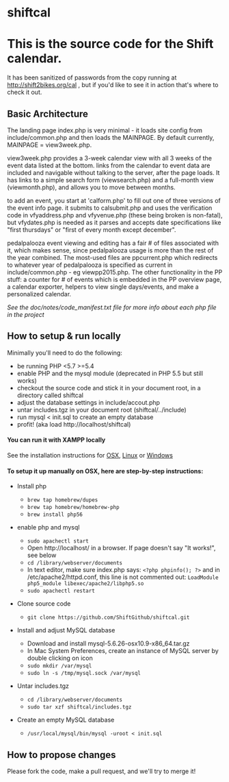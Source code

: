 # shiftcal

This is the source code for the Shift calendar.
===============================================

It has been sanitized of passwords from the copy running at http://shift2bikes.org/cal , but if you'd like to see it in action that's where to check it out.

Basic Architecture
------------------

The landing page index.php is very minimal - it loads site config from include/common.php and then loads the MAINPAGE.  By default currently, MAINPAGE = view3week.php.

view3week.php provides a 3-week calendar view with all 3 weeks of the event data listed at the bottom.  links from the calendar to event data are included and navigable without talking to the server, after the page loads.  It has links to a simple search form (viewsearch.php) and a full-month view (viewmonth.php), and allows you to move between months.

to add an event, you start at 'calform.php' to fill out one of three versions of the event info page.  it submits to calsubmit.php and uses the verification code in vfyaddress.php and vfyvenue.php (these being broken is non-fatal), but vfydates.php is needed as it parses and accepts date specifications like "first thursdays" or "first of every month except december".

pedalpalooza event viewing and editing has a fair # of files associated with it, which makes sense, since pedalpalooza usage is more than the rest of the year combined.  The most-used files are ppcurrent.php which redirects to whatever year of pedalpalooza is specified as current in include/common.php - eg viewpp2015.php.  The other functionality in the PP stuff: a counter for # of events which is embedded in the PP overview page, a calendar exporter, helpers to view single days/events, and make a personalized calendar.

*See the doc/notes/code_manifest.txt file for more info about each php file in the project*

How to setup & run locally
--------------------------

Minimally you'll need to do the following:

- be running PHP <5.7 >=5.4
- enable PHP and the mysql module (deprecated in PHP 5.5 but still works)
- checkout the source code and stick it in your document root, in a directory called shiftcal
- adjust the database settings in include/accout.php
- untar includes.tgz in your document root (shiftcal/../include)
- run mysql < init.sql to create an empty database
- profit! (aka load http://localhost/shiftcal)

#### You can run it with XAMPP locally
See the installation instructions for
[OSX](https://www.apachefriends.org/faq_osx.html),
[Linux](https://www.apachefriends.org/faq_linux.html) or [Windows](https://www.apachefriends.org/faq_windows.html)

#### To setup it up manually on OSX, here are step-by-step instructions:

- Install php
  - `brew tap homebrew/dupes`
  - `brew tap homebrew/homebrew-php`
  - `brew install php56`


- enable php and mysql
  - `sudo apachectl start`
  - Open http://localhost/ in a browser. If page doesn't say "It works!", see below
  - `cd /library/webserver/documents`
  - In text editor, make sure index.php says: `<?php phpinfo(); ?>` and in /etc/apache2/httpd.conf, this line is not commented out: `LoadModule php5_module libexec/apache2/libphp5.so`
  - `sudo apachectl restart`


- Clone source code
  - `git clone https://github.com/ShiftGithub/shiftcal.git`


- Install and adjust MySQL database
  - Download and install mysql-5.6.26-osx10.9-x86_64.tar.gz
  - In Mac System Preferences, create an instance of MySQL server by double clicking on icon
  - `sudo mkdir /var/mysql`
  - `sudo ln -s /tmp/mysql.sock /var/mysql`


- Untar includes.tgz
  - `cd /library/webserver/documents`
  - `sudo tar xzf shiftcal/includes.tgz`


- Create an empty MySQL database
  - `/usr/local/mysql/bin/mysql -uroot < init.sql`


How to propose changes
----------------------

Please fork the code, make a pull request, and we'll try to merge it!
